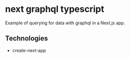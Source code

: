 # next graphql typescript

Example of querying for data with graphql in a Next.js app.

## Technologies

- create-next-app
